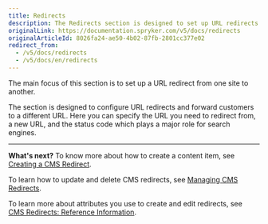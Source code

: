 ```yaml
---
title: Redirects
description: The Redirects section is designed to set up URL redirects to a different URL, as well as add a status code in the Back Office.
originalLink: https://documentation.spryker.com/v5/docs/redirects
originalArticleId: 8026fa24-ae50-4b02-87fb-2801cc377e02
redirect_from:
  - /v5/docs/redirects
  - /v5/docs/en/redirects
---
```


The main focus of this section is to set up a URL redirect from one site to another. 

The section is designed to configure URL redirects and forward customers to a different URL. Here you can specify the URL you need to redirect from, a new URL, and the status code which plays a major role for search engines.
***
**What's next?**
To know more about how to create a content item, see [Creating a CMS Redirect](/docs/scos/user/user-guides/{{page.version}}/back-office-user-guide/content/redirects/creating-cms-redirects.html).

To learn how to update and delete CMS redirects, see [Managing CMS Redirects](/docs/scos/user/user-guides/{{page.version}}/back-office-user-guide/content/redirects/managing-cms-redirects.html).

To learn more about attributes you use to create and edit redirects, see [CMS Redirects: Reference Information](/docs/scos/user/user-guides/{{page.version}}/back-office-user-guide/content/redirects/references/cms-redirects-references.html).

